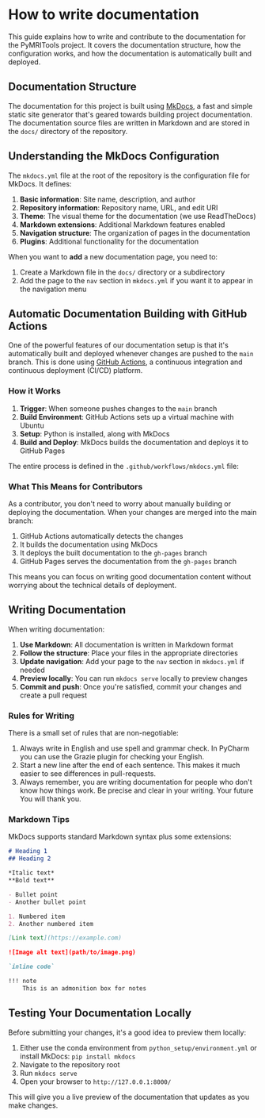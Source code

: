 # How to write documentation

This guide explains how to write and contribute to the documentation for the PyMRITools project.
It covers the documentation structure, how the configuration works,
and how the documentation is automatically built and deployed.

## Documentation Structure

The documentation for this project is built using [MkDocs](https://www.mkdocs.org/), a fast and simple static site generator that's geared towards building project documentation. The documentation source files are written in Markdown and are stored in the `docs/` directory of the repository.

## Understanding the MkDocs Configuration

The `mkdocs.yml` file at the root of the repository is the configuration file for MkDocs. It defines:

1. **Basic information**: Site name, description, and author
2. **Repository information**: Repository name, URL, and edit URI
3. **Theme**: The visual theme for the documentation (we use ReadTheDocs)
4. **Markdown extensions**: Additional Markdown features enabled
5. **Navigation structure**: The organization of pages in the documentation
6. **Plugins**: Additional functionality for the documentation

When you want to **add** a new documentation page, you need to:

1. Create a Markdown file in the `docs/` directory or a subdirectory
2. Add the page to the `nav` section in `mkdocs.yml` if you want it to appear in the navigation menu

## Automatic Documentation Building with GitHub Actions

One of the powerful features of our documentation setup is that it's automatically built and deployed whenever changes are pushed to the `main` branch.
This is done using [GitHub Actions](https://github.com/features/actions), a continuous integration and continuous deployment (CI/CD) platform.

### How it Works

1. **Trigger**: When someone pushes changes to the `main` branch
2. **Build Environment**: GitHub Actions sets up a virtual machine with Ubuntu
3. **Setup**: Python is installed, along with MkDocs
4. **Build and Deploy**: MkDocs builds the documentation and deploys it to GitHub Pages

The entire process is defined in the `.github/workflows/mkdocs.yml` file:

### What This Means for Contributors

As a contributor, you don't need to worry about manually building or deploying the documentation.
When your changes are merged into the main branch:

1. GitHub Actions automatically detects the changes
2. It builds the documentation using MkDocs
3. It deploys the built documentation to the `gh-pages` branch
4. GitHub Pages serves the documentation from the `gh-pages` branch

This means you can focus on writing good documentation content without worrying about the technical details of deployment.

## Writing Documentation

When writing documentation:

1. **Use Markdown**: All documentation is written in Markdown format
2. **Follow the structure**: Place your files in the appropriate directories
3. **Update navigation**: Add your page to the `nav` section in `mkdocs.yml` if needed
4. **Preview locally**: You can run `mkdocs serve` locally to preview changes
5. **Commit and push**: Once you're satisfied, commit your changes and create a pull request

### Rules for Writing

There is a small set of rules that are non-negotiable:

1. Always write in English and use spell and grammar check.
   In PyCharm you can use the Grazie plugin for checking your English.
2. Start a new line after the end of each sentence.
   This makes it much easier to see differences in pull-requests.
3. Always remember, you are writing documentation for people who don't know how things work.
   Be precise and clear in your writing.
   Your future You will thank you.

### Markdown Tips

MkDocs supports standard Markdown syntax plus some extensions:

```markdown
# Heading 1
## Heading 2

*Italic text*
**Bold text**

- Bullet point
- Another bullet point

1. Numbered item
2. Another numbered item

[Link text](https://example.com)

![Image alt text](path/to/image.png)

`inline code`

!!! note
    This is an admonition box for notes
```

## Testing Your Documentation Locally

Before submitting your changes, it's a good idea to preview them locally:

1. Either use the conda environment from `python_setup/environment.yml` or install MkDocs: `pip install mkdocs`
2. Navigate to the repository root
3. Run `mkdocs serve`
4. Open your browser to `http://127.0.0.1:8000/`

This will give you a live preview of the documentation that updates as you make changes.
